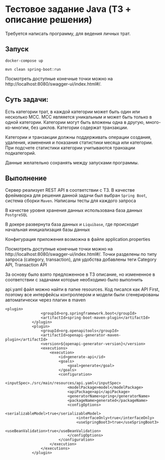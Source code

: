 # Тестовое задание Java (ТЗ + описание решения)

Требуется написать программу, для ведения личных трат.
## Запуск

```
docker-compose up

mvn clean spring-boot:run
```

Посмотреть доступные конечные точки можно на http://localhost:8080/swagger-ui/index.html#/.
## Суть задачи:

Есть категории трат, в каждой категории может быть один или несколько MCC. MCC являяется уникальным и может быть только
в одной категории. Категории могут быть вложены одна в другую, много-ко-многим, без циклов. Категории содержат
транзакции.

Категории и транзакции должны поддерживать операции создания, удаления, изменения и показания статистики месяца или категории. При подсчете
статистики категории учитываются транзации подкатегорий. 

Данные желательно сохранять между запусками программы.

## Выполнение
Сервер реализует REST API в соответствии с ТЗ.
В качестве фреймворка для решения данной задачи был выбран `Spring Boot`, система сборки `Maven`. Написаны тесты для каждого запроса

В качестве уровня хранения данных использована база данных `PostgreSQL`

В докере развернута база данных и `Liquibase`, где происходит начальная инициализация базы данных

Конфигурация приложения возможна в файле application.properties

Посмотреть доступные конечные точки можно на http://localhost:8080/swagger-ui/index.html#/. Точки разделены по типу запроса (category, transaction), для удобства добавлены теги Category API, Transaction API

За основу было взято предложенное в ТЗ описание, но измененное в соответствии с задачами которые необходимо было выполнить

api.yaml файл можно найти в папке resources. Код писался как API First, поэтому все интерфейсы контроллером и модели были сгенерированы автоматически через плагин в maven

````
<plugin>
                <groupId>org.springframework.boot</groupId>
                <artifactId>spring-boot-maven-plugin</artifactId>
            </plugin>
            <plugin>
                <groupId>org.openapitools</groupId>
                <artifactId>openapi-generator-maven-plugin</artifactId>
                <version>${openapi-generator-version}</version>
                <executions>
                    <execution>
                        <id>generate-api</id>
                        <goals>
                            <goal>generate</goal>
                        </goals>
                        <configuration>
                            <inputSpec>./src/main/resources/api.yaml</inputSpec>
                            <modelPackage>model</modelPackage>
                            <apiPackage>api</apiPackage>
                            <generatorName>spring</generatorName>
                            <packageName>generated</packageName>
                            <configOptions>
                                <serializableModel>true</serializableModel>
                                <interfaceOnly>true</interfaceOnly>
                                <useSpringBoot3>true</useSpringBoot3>
                                <useBeanValidation>true</useBeanValidation>
                            </configOptions>
                        </configuration>
                    </execution>
                </executions>
            </plugin>
````

